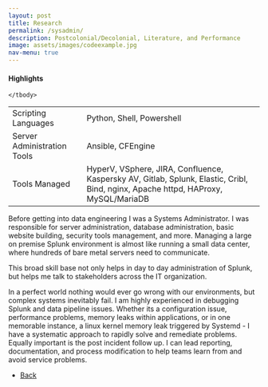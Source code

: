 ```yaml
---
layout: post
title: Research 
permalink: /sysadmin/
description: Postcolonial/Decolonial, Literature, and Performance
image: assets/images/codeexample.jpg
nav-menu: true
---
```

<h4>Highlights</h4>
<div class="table-wrapper">
  <table>
    <tbody>
      <tr>
        <td>Scripting Languages</td>
        <td>Python, Shell, Powershell</td>
      </tr>
      <tr>
        <td>Server Administration Tools</td>
        <td>Ansible, CFEngine</td>
      </tr>
        <tr>
        <td>Tools Managed</td>
        <td>HyperV, VSphere, JIRA, Confluence, Kaspersky AV, Gitlab, Splunk,
        Elastic, Cribl, Bind, nginx, Apache httpd, HAProxy, MySQL/MariaDB</td>
      </tr>

    </tbody>
  </table>
</div>


Before getting into data engineering I was a Systems Administrator. I was responsible for server administration, database administration, basic website building, security tools management, and more. Managing a large on premise  Splunk environment is almost like running a small data center, where hundreds of bare metal servers need to communicate.  
  
This broad skill base not only helps in day to day administration of Splunk, but helps me talk to stakeholders across the IT organization.   

In a perfect world nothing would ever go wrong with our environments, but complex systems inevitably fail. I am highly experienced in debugging Splunk and data pipeline issues. Whether its a configuration issue,  performance problems, memory leaks within applications, or in one memorable instance, a linux kernel memory leak triggered by Systemd -  I have a systematic approach to rapidly solve and remediate problems. Equally important is the post incident follow up. I can lead reporting, documentation, and process modification to help teams learn from and avoid service problems. 



<ul class="actions">
<li><a href="/" class="button next scrolly">Back</a></li>
</ul>
